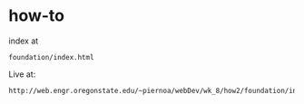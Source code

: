 # how-to

index at 
```
foundation/index.html
```

Live at:
```
http://web.engr.oregonstate.edu/~piernoa/webDev/wk_8/how2/foundation/index.html
```
